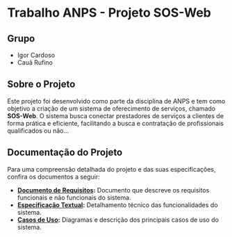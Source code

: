 # Trabalho ANPS - Projeto SOS-Web
## Grupo
- Igor Cardoso
- Cauã Rufino

## Sobre o Projeto

Este projeto foi desenvolvido como parte da disciplina de ANPS e tem como objetivo a criação de um sistema de oferecimento de serviços, chamado **SOS-Web**. O sistema busca conectar prestadores de serviços a clientes de forma prática e eficiente, facilitando a busca e contratação de profissionais qualificados ou não...


## Documentação do Projeto

Para uma compreensão detalhada do projeto e das suas especificações, confira os documentos a seguir:

- **[Documento de Requisitos](https://docs.google.com/document/d/1b9Il9p1nFMXwxoZ8Jydca_cCWuv-3qr2vbYhIDf2NRI/edit?usp=sharing):** Documento que descreve os requisitos funcionais e não funcionais do sistema.
- **[Especificação Textual](https://docs.google.com/document/d/1UQ3GL5w7q6jsIbOXB2o6ZD79CqVmA9OvTMNSB9PDR0Q/edit?usp=sharing):** Detalhamento técnico das funcionalidades do sistema.
- **[Casos de Uso](https://drive.google.com/file/d/1PUNkUsM5wGB6QuxdjcCgNAJS5OB9jGGB/view?usp=sharing):** Diagramas e descrição dos principais casos de uso do sistema.


